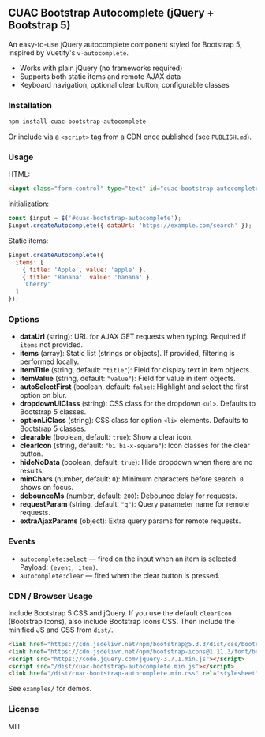 ## CUAC Bootstrap Autocomplete (jQuery + Bootstrap 5)

An easy-to-use jQuery autocomplete component styled for Bootstrap 5, inspired by Vuetify's `v-autocomplete`.

- Works with plain jQuery (no frameworks required)
- Supports both static items and remote AJAX data
- Keyboard navigation, optional clear button, configurable classes

### Installation

```bash
npm install cuac-bootstrap-autocomplete
```

Or include via a `<script>` tag from a CDN once published (see `PUBLISH.md`).

### Usage

HTML:

```html
<input class="form-control" type="text" id="cuac-bootstrap-autocomplete" autocomplete="off">
```

Initialization:

```javascript
const $input = $('#cuac-bootstrap-autocomplete');
$input.createAutocomplete({ dataUrl: 'https://example.com/search' });
```

Static items:

```javascript
$input.createAutocomplete({
  items: [
    { title: 'Apple', value: 'apple' },
    { title: 'Banana', value: 'banana' },
    'Cherry'
  ]
});
```

### Options

- **dataUrl** (string): URL for AJAX GET requests when typing. Required if `items` not provided.
- **items** (array): Static list (strings or objects). If provided, filtering is performed locally.
- **itemTitle** (string, default: `"title"`): Field for display text in item objects.
- **itemValue** (string, default: `"value"`): Field for value in item objects.
- **autoSelectFirst** (boolean, default: `false`): Highlight and select the first option on blur.
- **dropdownUlClass** (string): CSS class for the dropdown `<ul>`. Defaults to Bootstrap 5 classes.
- **optionLiClass** (string): CSS class for option `<li>` elements. Defaults to Bootstrap 5 classes.
- **clearable** (boolean, default: `true`): Show a clear icon.
- **clearIcon** (string, default: `"bi bi-x-square"`): Icon classes for the clear button.
- **hideNoData** (boolean, default: `true`): Hide dropdown when there are no results.
- **minChars** (number, default: `0`): Minimum characters before search. `0` shows on focus.
- **debounceMs** (number, default: `200`): Debounce delay for requests.
- **requestParam** (string, default: `"q"`): Query parameter name for remote requests.
- **extraAjaxParams** (object): Extra query params for remote requests.

### Events

- `autocomplete:select` — fired on the input when an item is selected. Payload: `(event, item)`.
- `autocomplete:clear` — fired when the clear button is pressed.

### CDN / Browser Usage

Include Bootstrap 5 CSS and jQuery. If you use the default `clearIcon` (Bootstrap Icons), also include Bootstrap Icons CSS. Then include the minified JS and CSS from `dist/`.

```html
<link href="https://cdn.jsdelivr.net/npm/bootstrap@5.3.3/dist/css/bootstrap.min.css" rel="stylesheet">
<link href="https://cdn.jsdelivr.net/npm/bootstrap-icons@1.11.3/font/bootstrap-icons.css" rel="stylesheet">
<script src="https://code.jquery.com/jquery-3.7.1.min.js"></script>
<script src="/dist/cuac-bootstrap-autocomplete.min.js"></script>
<link href="/dist/cuac-bootstrap-autocomplete.min.css" rel="stylesheet">
```

See `examples/` for demos.

### License

MIT


